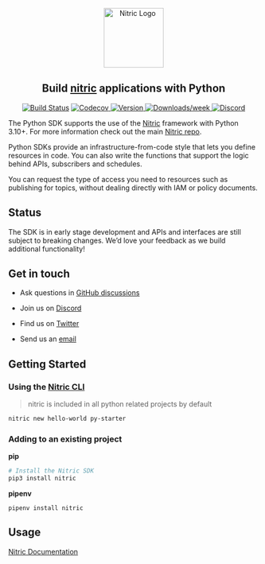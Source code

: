 <p align="center">
  <a href="https://nitric.io">
    <img src="docs/assets/nitric-logo.svg" width="120" alt="Nitric Logo"/>
  </a>
</p>

<h2 align="center">
  Build <a href="https://nitric.io">nitric</a> applications with Python
</h2>

<p align="center">
  <a href="https://actions-badge.atrox.dev/nitrictech/python-sdk/goto?ref=main"><img alt="Build Status" src="https://img.shields.io/endpoint.svg?url=https%3A%2F%2Factions-badge.atrox.dev%2Fnitrictech%2Fpython-sdk%2Fbadge%3Fref%3Dmain&style=for-the-badge" /></a>
  <a href="https://codecov.io/gh/nitrictech/python-sdk">
    <img alt="Codecov" src="https://img.shields.io/codecov/c/gh/nitrictech/python-sdk?style=for-the-badge&token=SBFRNSZ4ZF">
  </a>
  <a href="https://npmjs.org/package/@nitric/sdk">
    <img alt="Version" src="https://img.shields.io/pypi/v/nitric?style=for-the-badge">
  </a>
  <a href="https://pypi.org/project/nitric">
    <img alt="Downloads/week" src="https://img.shields.io/pypi/dw/nitric?style=for-the-badge">
  </a>
  <a href="https://discord.gg/Webemece5C"><img alt="Discord" src="https://img.shields.io/discord/955259353043173427?label=discord&style=for-the-badge"></a>
</p>

The Python SDK supports the use of the [Nitric](https://nitric.io) framework with Python 3.10+. For more information check out the main [Nitric repo](https://github.com/nitrictech/nitric).

Python SDKs provide an infrastructure-from-code style that lets you define resources in code. You can also write the functions that support the logic behind APIs, subscribers and schedules.

You can request the type of access you need to resources such as publishing for topics, without dealing directly with IAM or policy documents.

## Status

The SDK is in early stage development and APIs and interfaces are still subject to breaking changes. We’d love your feedback as we build additional functionality!

## Get in touch

- Ask questions in [GitHub discussions](https://github.com/nitrictech/nitric/discussions)

- Join us on [Discord](https://discord.gg/Webemece5C)

- Find us on [Twitter](https://twitter.com/nitric_io)

- Send us an [email](mailto:maintainers@nitric.io)

## Getting Started

### Using the [Nitric CLI](https://github.com/nitrictech/cli)

> nitric is included in all python related projects by default

```bash
nitric new hello-world py-starter
```

### Adding to an existing project

**pip**

```bash
# Install the Nitric SDK
pip3 install nitric
```

**pipenv**

```
pipenv install nitric
```

## Usage

[Nitric Documentation](https://nitric.io/docs)
